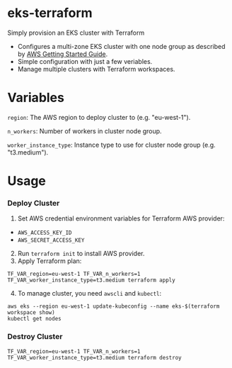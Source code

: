 # eks-terraform

Simply provision an EKS cluster with Terraform

* Configures a multi-zone EKS cluster with one node group as described by [AWS Getting Started Guide](https://docs.aws.amazon.com/eks/latest/userguide/getting-started-console.html).
* Simple configuration with just a few veriables.
* Manage multiple clusters with Terraform workspaces.

# Variables

`region`: The AWS region to deploy cluster to (e.g. "eu-west-1").

`n_workers`: Number of workers in cluster node group.

`worker_instance_type`: Instance type to use for cluster node group (e.g. "t3.medium").

# Usage

### Deploy Cluster

1. Set AWS credential environment variables for Terraform AWS provider:
  - `AWS_ACCESS_KEY_ID`
  - `AWS_SECRET_ACCESS_KEY`
2. Run `terraform init` to install AWS provider.
3. Apply Terraform plan:

```
TF_VAR_region=eu-west-1 TF_VAR_n_workers=1 TF_VAR_worker_instance_type=t3.medium terraform apply
```

4. To manage cluster, you need `awscli` and `kubectl`:

```
aws eks --region eu-west-1 update-kubeconfig --name eks-$(terraform workspace show)
kubectl get nodes
```

### Destroy Cluster

```
TF_VAR_region=eu-west-1 TF_VAR_n_workers=1 TF_VAR_worker_instance_type=t3.medium terraform destroy
```

